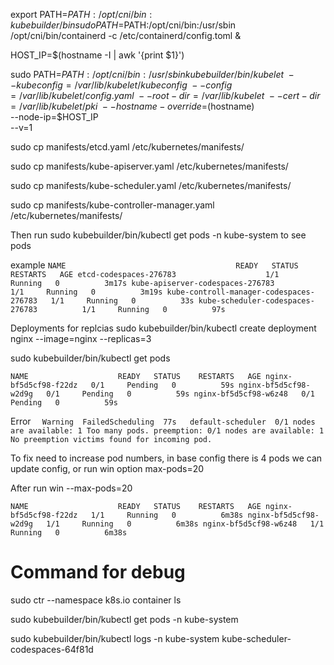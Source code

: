 export PATH=$PATH:/opt/cni/bin:kubebuilder/bin
sudo PATH=$PATH:/opt/cni/bin:/usr/sbin /opt/cni/bin/containerd -c /etc/containerd/config.toml &

HOST_IP=$(hostname -I | awk '{print $1}')


sudo PATH=$PATH:/opt/cni/bin:/usr/sbin kubebuilder/bin/kubelet \
            --kubeconfig=/var/lib/kubelet/kubeconfig \
            --config=/var/lib/kubelet/config.yaml \
            --root-dir=/var/lib/kubelet \
            --cert-dir=/var/lib/kubelet/pki \
            --hostname-override=$(hostname) \
            --node-ip=$HOST_IP \
            --v=1

sudo cp manifests/etcd.yaml /etc/kubernetes/manifests/

sudo cp manifests/kube-apiserver.yaml /etc/kubernetes/manifests/

sudo cp manifests/kube-scheduler.yaml /etc/kubernetes/manifests/

sudo cp manifests/kube-controller-manager.yaml /etc/kubernetes/manifests/

Then run 
sudo kubebuilder/bin/kubectl get pods -n kube-system to see pods 

example 
`
NAME                                      READY   STATUS    RESTARTS   AGE
etcd-codespaces-276783                    1/1     Running   0          3m17s
kube-apiserver-codespaces-276783          1/1     Running   0          3m19s
kube-controll-manager-codespaces-276783   1/1     Running   0          33s
kube-scheduler-codespaces-276783          1/1     Running   0          97s
`


Deployments for replcias sudo kubebuilder/bin/kubectl create deployment nginx --image=nginx --replicas=3



sudo kubebuilder/bin/kubectl get pods 

`
NAME                    READY   STATUS    RESTARTS   AGE
nginx-bf5d5cf98-f22dz   0/1     Pending   0          59s
nginx-bf5d5cf98-w2d9g   0/1     Pending   0          59s
nginx-bf5d5cf98-w6z48   0/1     Pending   0          59s
`

Error
`  Warning  FailedScheduling  77s   default-scheduler  0/1 nodes are available: 1 Too many pods. preemption: 0/1 nodes are available: 1 No preemption victims found for incoming pod.`


To fix need to increase pod numbers, in base config there is 4 pods we can update config, or run win option max-pods=20


After run win --max-pods=20

`
NAME                    READY   STATUS    RESTARTS   AGE
nginx-bf5d5cf98-f22dz   1/1     Running   0          6m38s
nginx-bf5d5cf98-w2d9g   1/1     Running   0          6m38s
nginx-bf5d5cf98-w6z48   1/1     Running   0          6m38s
`


# Command for debug
sudo ctr --namespace k8s.io container ls

sudo kubebuilder/bin/kubectl get pods -n kube-system


sudo kubebuilder/bin/kubectl logs -n kube-system kube-scheduler-codespaces-64f81d